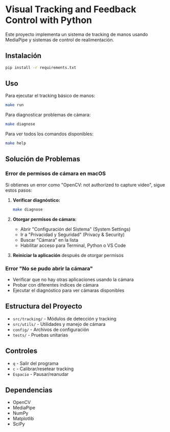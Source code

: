 # Visual Tracking and Feedback Control with Python

Este proyecto implementa un sistema de tracking de manos usando MediaPipe y sistemas de control de realimentación.

## Instalación

```bash
pip install -r requirements.txt
```

## Uso

Para ejecutar el tracking básico de manos:

```bash
make run
```

Para diagnosticar problemas de cámara:

```bash
make diagnose
```

Para ver todos los comandos disponibles:

```bash
make help
```

## Solución de Problemas

### Error de permisos de cámara en macOS

Si obtienes un error como "OpenCV: not authorized to capture video", sigue estos pasos:

1. **Verificar diagnóstico:**
   ```bash
   make diagnose
   ```

2. **Otorgar permisos de cámara:**
   - Abrir "Configuración del Sistema" (System Settings)
   - Ir a "Privacidad y Seguridad" (Privacy & Security)
   - Buscar "Cámara" en la lista
   - Habilitar acceso para Terminal, Python o VS Code

3. **Reiniciar la aplicación** después de otorgar permisos

### Error "No se pudo abrir la cámara"

- Verificar que no hay otras aplicaciones usando la cámara
- Probar con diferentes índices de cámara
- Ejecutar el diagnóstico para ver cámaras disponibles

## Estructura del Proyecto

- `src/tracking/` - Módulos de detección y tracking
- `src/utils/` - Utilidades y manejo de cámara
- `config/` - Archivos de configuración
- `tests/` - Pruebas unitarias

## Controles

- `q` - Salir del programa
- `c` - Calibrar/resetear tracking
- `Espacio` - Pausar/reanudar

## Dependencias

- OpenCV
- MediaPipe
- NumPy
- Matplotlib
- SciPy
